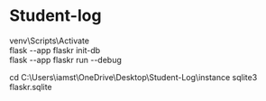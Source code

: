 ﻿# Student-log

venv\Scripts\Activate     
flask --app flaskr init-db    
flask --app flaskr run --debug  

cd C:\Users\iamst\OneDrive\Desktop\Student-Log\instance
sqlite3 flaskr.sqlite

